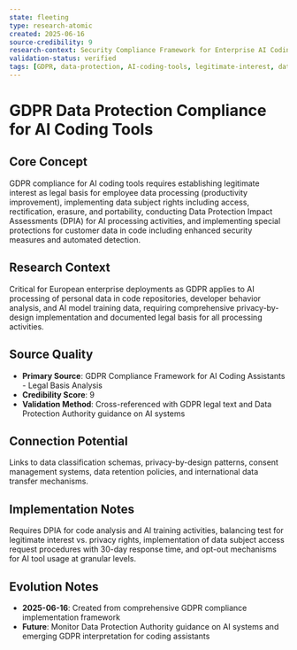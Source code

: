 ```yaml
---
state: fleeting
type: research-atomic
created: 2025-06-16
source-credibility: 9
research-context: Security Compliance Framework for Enterprise AI Coding Assistants
validation-status: verified
tags: [GDPR, data-protection, AI-coding-tools, legitimate-interest, data-subject-rights]
---
```


# GDPR Data Protection Compliance for AI Coding Tools

## Core Concept

GDPR compliance for AI coding tools requires establishing legitimate interest as legal basis for employee data processing (productivity improvement), implementing data subject rights including access, rectification, erasure, and portability, conducting Data Protection Impact Assessments (DPIA) for AI processing activities, and implementing special protections for customer data in code including enhanced security measures and automated detection.

## Research Context

Critical for European enterprise deployments as GDPR applies to AI processing of personal data in code repositories, developer behavior analysis, and AI model training data, requiring comprehensive privacy-by-design implementation and documented legal basis for all processing activities.

## Source Quality

- **Primary Source**: GDPR Compliance Framework for AI Coding Assistants - Legal Basis Analysis
- **Credibility Score**: 9
- **Validation Method**: Cross-referenced with GDPR legal text and Data Protection Authority guidance on AI systems

## Connection Potential

Links to data classification schemas, privacy-by-design patterns, consent management systems, data retention policies, and international data transfer mechanisms.

## Implementation Notes

Requires DPIA for code analysis and AI training activities, balancing test for legitimate interest vs. privacy rights, implementation of data subject access request procedures with 30-day response time, and opt-out mechanisms for AI tool usage at granular levels.

## Evolution Notes

- **2025-06-16**: Created from comprehensive GDPR compliance implementation framework
- **Future**: Monitor Data Protection Authority guidance on AI systems and emerging GDPR interpretation for coding assistants